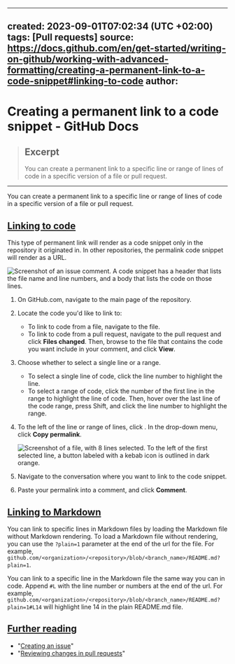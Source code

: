 
---
created: 2023-09-01T07:02:34 (UTC +02:00)
tags: [Pull requests]
source: https://docs.github.com/en/get-started/writing-on-github/working-with-advanced-formatting/creating-a-permanent-link-to-a-code-snippet#linking-to-code
author: 
---

# Creating a permanent link to a code snippet - GitHub Docs

> ## Excerpt
> You can create a permanent link to a specific line or range of lines of code in a specific version of a file or pull request.

---
You can create a permanent link to a specific line or range of lines of code in a specific version of a file or pull request.

## [Linking to code](https://docs.github.com/en/get-started/writing-on-github/working-with-advanced-formatting/creating-a-permanent-link-to-a-code-snippet#linking-to-code)

This type of permanent link will render as a code snippet only in the repository it originated in. In other repositories, the permalink code snippet will render as a URL.

![Screenshot of an issue comment. A code snippet has a header that lists the file name and line numbers, and a body that lists the code on those lines.](https://docs.github.com/assets/cb-68457/images/help/repository/rendered-code-snippet.png)

1.  On GitHub.com, navigate to the main page of the repository.
    
2.  Locate the code you'd like to link to:
    
    -   To link to code from a file, navigate to the file.
    -   To link to code from a pull request, navigate to the pull request and click **Files changed**. Then, browse to the file that contains the code you want include in your comment, and click **View**.
3.  Choose whether to select a single line or a range.
    
    -   To select a single line of code, click the line number to highlight the line.
    -   To select a range of code, click the number of the first line in the range to highlight the line of code. Then, hover over the last line of the code range, press Shift, and click the line number to highlight the range.
4.  To the left of the line or range of lines, click . In the drop-down menu, click **Copy permalink**.
    
    ![Screenshot of a file, with 8 lines selected. To the left of the first selected line, a button labeled with a kebab icon is outlined in dark orange.](https://docs.github.com/assets/cb-40281/images/help/repository/open-new-issue-specific-line.png)
    
5.  Navigate to the conversation where you want to link to the code snippet.
    
6.  Paste your permalink into a comment, and click **Comment**.
    

## [Linking to Markdown](https://docs.github.com/en/get-started/writing-on-github/working-with-advanced-formatting/creating-a-permanent-link-to-a-code-snippet#linking-to-markdown)

You can link to specific lines in Markdown files by loading the Markdown file without Markdown rendering. To load a Markdown file without rendering, you can use the `?plain=1` parameter at the end of the url for the file. For example, `github.com/<organization>/<repository>/blob/<branch_name>/README.md?plain=1`.

You can link to a specific line in the Markdown file the same way you can in code. Append `#L` with the line number or numbers at the end of the url. For example, `github.com/<organization>/<repository>/blob/<branch_name>/README.md?plain=1#L14` will highlight line 14 in the plain README.md file.

## [Further reading](https://docs.github.com/en/get-started/writing-on-github/working-with-advanced-formatting/creating-a-permanent-link-to-a-code-snippet#further-reading)

-   "[Creating an issue](https://docs.github.com/en/issues/tracking-your-work-with-issues/creating-an-issue)"
-   "[Reviewing changes in pull requests](https://docs.github.com/en/pull-requests/collaborating-with-pull-requests/reviewing-changes-in-pull-requests)"
